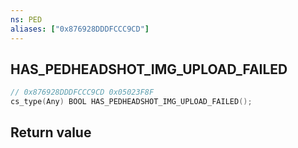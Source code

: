 ```yaml
---
ns: PED
aliases: ["0x876928DDDFCCC9CD"]
---
```

## HAS_PEDHEADSHOT_IMG_UPLOAD_FAILED

```c
// 0x876928DDDFCCC9CD 0x05023F8F
cs_type(Any) BOOL HAS_PEDHEADSHOT_IMG_UPLOAD_FAILED();
```

## Return value

